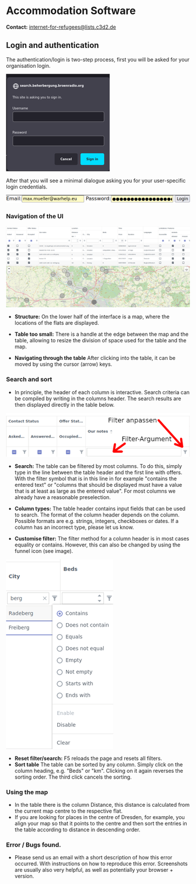 # Accommodation Software

**Contact:** <internet-for-refugees@lists.c3d2.de>

## Login and authentication

The authentication/login is two-step process, first you will be asked for your organisation login.

![](./graphics/org_password.png)

After that you will see a minimal dialogue asking you for your user-specific login credentials.

![](./graphics/user_password.png)

### Navigation of the UI

![](./graphics/overview.png)

- **Structure:** On the lower half of the interface is a map, where the locations of the flats are displayed.
- **Table too small:** There is a handle at the edge between the map and the table, allowing to resize the division of space used for the table and the map.

- **Navigating through the table** After clicking into the table, it can be moved by using the cursor (arrow) keys.

<!--

It becomes that the flat is in the respective grey circle. For exact locations, the centre of the circle is the location.
-->

### Search and sort

- In principle, the header of each column is interactive. Search criteria can be compiled by writing in the columns header.
  The search results are then displayed directly in the table below.

![](./graphics/table.png)

- **Search:** The table can be filtered by most columns. To do this, simply type in the line between the table header and the first line with offers. With the filter symbol that is in this line in
  for example "contains the entered text" or "columns that should be displayed must have a value that is at least as large as the entered value". For most columns we already have a reasonable preselection.
- **Column types:** The table header contains input fields that can be used to search. The format of the column header depends on the column. Possible formats are e.g. strings, integers, checkboxes or dates. If a column has an incorrect type, please let us know.

- **Customise filter:** The filter method for a column header is in most cases equality or contains. However, this can also be changed by using the funnel icon (see image).

![](./graphics/city_column.png)

- **Reset filter/search:** F5 reloads the page and resets all filters.
- **Sort table** The table can be sorted by any column. Simply click on the column heading, e.g. "Beds" or "km". Clicking on it again reverses the sorting order. The third click cancels the sorting.

### Using the map

- In the table there is the column Distance, this distance is calculated from the current map centre to the respective flat.
- If you are looking for places in the centre of Dresden, for example, you align your map so that it points to the centre and then sort the entries in the table according to distance in descending order.

### Error / Bugs found.

- Please send us an email with a short description of how this error occurred. With instructions on how to reproduce this error. Screenshots are usually also very helpful, as well as potentially your browser + version.
